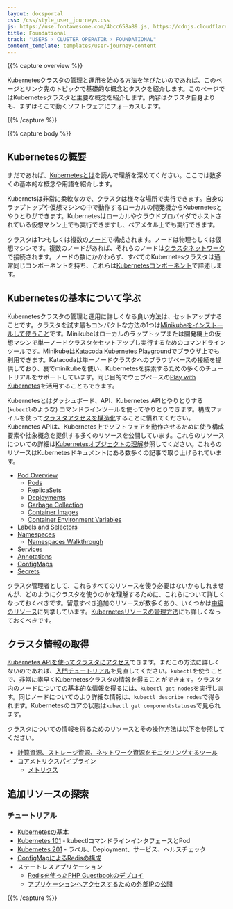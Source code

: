 ```yaml
---
layout: docsportal
css: /css/style_user_journeys.css
js: https://use.fontawesome.com/4bcc658a89.js, https://cdnjs.cloudflare.com/ajax/libs/prefixfree/1.0.7/prefixfree.min.js
title: Foundational
track: "USERS › CLUSTER OPERATOR › FOUNDATIONAL"
content_template: templates/user-journey-content
---
```


{{% capture overview %}}

Kubernetesクラスタの管理と運用を始める方法を学びたいのであれば、このページとリンク先のトピックで基礎的な概念とタスクを紹介します。このページではKubernetesクラスタと主要な概念を紹介します。内容はクラスタ自身よりも、まずはそこで動くソフトウェアにフォーカスします。

{{% /capture %}}

{{% capture body %}}

## Kubernetesの概要

まだであれば、[Kubernetesとは](/docs/concepts/overview/what-is-kubernetes/)を読んで理解を深めてください。ここでは数多くの基本的な概念や用語を紹介します。

Kubernetsは非常に柔軟なので、クラスタは様々な場所で実行できます。自身のラップトップや仮想マシンの中で動作するローカルの開発機からKubernetesとやりとりができます。Kubernetesはローカルやクラウドプロバイダでホストされている仮想マシン上でも実行できますし、ベアメタル上でも実行できます。

クラスタは1つもしくは複数の[ノード](/docs/concepts/architecture/nodes/)で構成されます。ノードは物理もしくは仮想マシンです。複数のノードがあれば、それらのノードは[クラスタネットワーク](/docs/concepts/cluster-administration/networking/)で接続されます。ノードの数にかかわらず、すべてのKubernetesクラスタは通常同じコンポーネントを持ち、これらは[Kubernetesコンポーネント](/docs/concepts/overview/components)で詳述します。


## Kubernetesの基本について学ぶ

Kubernetesクラスタの管理と運用に詳しくなる良い方法は、セットアップすることです。クラスタを試す最もコンパクトな方法の1つは[Minikubeをインストールして使うこと](/docs/tasks/tools/install-minikube/)です。Minikubeはローカルのラップトップまたは開発機上の仮想マシンで単一ノードクラスタをセットアップし実行するためのコマンドラインツールです。Minikubeは[Katacoda Kubernetes Playground](https://www.katacoda.com/courses/kubernetes/playground)でブラウザ上でも利用できます。Katacodaは単一ノードクラスタへのブラウザベースの接続を提供しており、裏でminikubeを使い、Kubernetesを探索するための多くのチュートリアルをサポートしています。同じ目的でウェブベースの[Play with Kubernetes](http://labs.play-with-k8s.com/)を活用することもできます。

Kubernetesとはダッシュボード、API、Kubernetes APIとやりとりする (`kubectl`のような) コマンドラインツールを使ってやりとりできます。構成ファイルを使って[クラスタアクセスを構造化](/docs/concepts/configuration/organize-cluster-access-kubeconfig/)することに慣れてください。Kubernetes APIは、Kubernetes上でソフトウェアを動作させるために使う構成要素や抽象概念を提供する多くのリソースを公開しています。これらのリソースについての詳細は[Kubernetesオブジェクトの理解](/docs/concepts/overview/working-with-objects/kubernetes-objects)参照してください。これらのリソースはKubernetesドキュメントにある数多くの記事で取り上げられています。

* [Pod Overview](/docs/concepts/workloads/pods/pod-overview/)
  * [Pods](/docs/concepts/workloads/pods/pod/)
  * [ReplicaSets](/docs/concepts/workloads/controllers/replicaset/)
  * [Deployments](/docs/concepts/workloads/controllers/deployment/)
  * [Garbage Collection](/docs/concepts/workloads/controllers/garbage-collection/)
  * [Container Images](/docs/concepts/containers/images/)
  * [Container Environment Variables](/docs/concepts/containers/container-environment-variables/)
* [Labels and Selectors](/docs/concepts/overview/working-with-objects/labels/)
* [Namespaces](/docs/concepts/overview/working-with-objects/namespaces/)
  * [Namespaces Walkthrough](/docs/tasks/administer-cluster/namespaces-walkthrough/)
* [Services](/docs/concepts/services-networking/service/)
* [Annotations](/docs/concepts/overview/working-with-objects/annotations/)
* [ConfigMaps](/docs/tasks/configure-pod-container/configure-pod-configmap/)
* [Secrets](/docs/concepts/configuration/secret/)

クラスタ管理者として、これらすべてのリソースを使う必要はないかもしれませんが、どのようにクラスタを使うのかを理解するために、これらについて詳しくなっておくべきです。留意すべき追加のリソースが数多くあり、いくつかは[中級のリソース](/ja/docs/user-journeys/users/cluster-operator/intermediate#section-1)に列挙しています。[Kubernetesリソースの管理方法](/docs/concepts/cluster-administration/manage-deployment/)にも詳しくなっておくべきです。

## クラスタ情報の取得

[Kubernetes APIを使ってクラスタにアクセス](/docs/tasks/administer-cluster/access-cluster-api/)できます。まだこの方法に詳しくないのであれば、[入門チュートリアル](/docs/tutorials/kubernetes-basics/explore-intro/)を見直してください。`kubectl`を使うことで、非常に素早くKubernetesクラスタの情報を得ることができます。クラスタ内のノードについての基本的な情報を得るには、`kubectl get nodes`を実行します。同じノードについてのより詳細な情報は、`kubectl describe nodes`で得られます。Kubernetesのコアの状態は`kubectl get componentstatuses`で見られます。

クラスタについての情報を得るためのリソースとその操作方法は以下を参照してください。

* [計算資源、ストレージ資源、ネットワーク資源をモニタリングするツール](/docs/tasks/debug-application-cluster/resource-usage-monitoring/)
* [コアメトリクスパイプライン](/docs/tasks/debug-application-cluster/core-metrics-pipeline/)
  * [メトリクス](/docs/concepts/cluster-administration/controller-metrics/)

## 追加リソースの探索

### チュートリアル

* [Kubernetesの基本](/ja/docs/tutorials/kubernetes-basics/)
* [Kubernetes 101](/docs/user-guide/walkthrough/) - kubectlコマンドラインインタフェースとPod
* [Kubernetes 201](/docs/user-guide/walkthrough/k8s201/) - ラベル、Deployment、サービス、ヘルスチェック
* [ConfigMapによるRedisの構成](/docs/tutorials/configuration/configure-redis-using-configmap/)
* ステートレスアプリケーション
  * [Redisを使ったPHP Guestbookのデプロイ](/docs/tutorials/stateless-application/guestbook/)
  * [アプリケーションへアクセスするための外部IPの公開](/docs/tutorials/stateless-application/expose-external-ip-address/)

{{% /capture %}}
